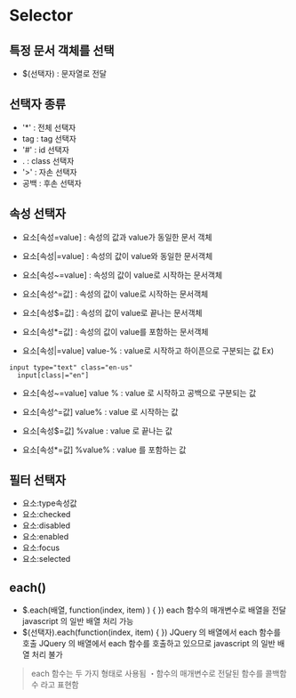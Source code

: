 Selector
======

특정 문서 객체를 선택
-----
 + $(선택자) : 문자열로 전달


선택자 종류
------
+ '*' : 전체 선택자
+ tag : tag 선택자
+ '#' : id 선택자
+ . : class 선택자
+ '>' : 자손 선택자
+ 공백 : 후손 선택자


속성 선택자
-------
+ 요소[속성=value] : 속성의 값과 value가 동일한 문서 객체
+ 요소[속성|=value]	: 속성의 값이 value와 동일한 문서객체
+ 요소[속성~=value]	: 속성의 값이 value로 시작하는 문서객체
+ 요소[속성^=값] : 속성의 값이 value로 시작하는 문서객체
+ 요소[속성$=값] : 속성의 값이 value로 끝나는 문서객체
+ 요소[속성*=값] : 속성의 값이 value를 포함하는 문서객체

+ 요소[속성|=value] value-% : value로 시작하고 하이픈으로 구분되는 값
Ex)
~~~~
input type="text" class="en-us"
  input[class|="en"]
~~~~

+ 요소[속성~=value] value % : value 로 시작하고 공백으로 구분되는 값

+ 요소[속성^=값] value% : value 로 시작하는 값

+ 요소[속성$=값] %value : value 로 끝나는 값

+ 요소[속성*=값] %value% : value 를 포함하는 값


필터 선택자
------
+ 요소:type속성값
+ 요소:checked
+ 요소:disabled
+ 요소:enabled
+ 요소:focus
+ 요소:selected


each()
----
+ $.each(배열, function(index, item) ) { })
  each 함수의 매개변수로 배열을 전달
  javascript 의 일반 배열 처리 가능
+ $(선택자).each(function(index, item) { })
  JQuery 의 배열에서 each 함수를 호출
  JQuery 의 배열에서 each 함수를 호출하고 있으므로
  javascript 의 일반 배열 처리 불가

> each 함수는 두 가지 형태로 사용됨
  ・함수의 매개변수로 전달된 함수를 콜백함수 라고 표현함

